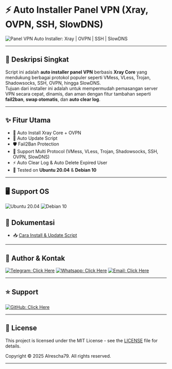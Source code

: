 # ⚡ Auto Installer Panel VPN (Xray, OVPN, SSH, SlowDNS)

![Panel VPN Auto Installer: Xray | OVPN | SSH | SlowDNS](https://readme-typing-svg.demolab.com?font=Capriola&size=40&duration=4000&pause=450&color=F70069&background=FFFFAA00&center=true&random=false&width=600&height=100&lines=Panel+VPN+Auto+Installer;Xray+%7C+OVPN+%7C+SSH+%7C+SlowDNS)

---

## 📖 Deskripsi Singkat

Script ini adalah **auto installer panel VPN** berbasis **Xray Core** yang mendukung berbagai protokol populer seperti VMess, VLess, Trojan, Shadowsocks, SSH, OVPN, hingga SlowDNS.  
Tujuan dari installer ini adalah untuk mempermudah pemasangan server VPN secara cepat, dinamis, dan aman dengan fitur tambahan seperti **fail2ban**, **swap otomatis**, dan **auto clear log**.

---

## ✨ Fitur Utama

- 🚀 Auto Install Xray Core + OVPN  
- 🔄 Auto Update Script  
- 🛡️ Fail2Ban Protection  
- 📡 Support Multi Protocol (VMess, VLess, Trojan, Shadowsocks, SSH, OVPN, SlowDNS)  
- ⚡ Auto Clear Log & Auto Delete Expired User  
- 🎯 Tested on **Ubuntu 20.04** & **Debian 10**

---

## 🖥️ Support OS

![Ubuntu 20.04](https://img.shields.io/badge/Ubuntu-20.04-E95420?style=for-the-badge&logo=ubuntu&logoColor=white)
![Debian 10](https://img.shields.io/badge/Debian-10-A81D33?style=for-the-badge&logo=debian&logoColor=white)

## 📑 Dokumentasi

- 📥 [Cara Install & Update Script](./install.md)  
<!-- - ⚙️ [Konfigurasi Cloudflare](./INSTALL.md#-setting-cloudflare)  
- 📡 [Daftar Port yang Tersedia](./INSTALL.md#-port-info)   -->

---

## 👤 Author & Kontak

[![Telegram: Click Here](https://img.shields.io/badge/Telegram-Click%20Here-2CA5E0?style=for-the-badge&logo=telegram&logoColor=white)](https://t.me/Alrescha79)
[![Whatsapp: Click Here](https://img.shields.io/badge/Whatsapp-Click%20Here-25D366?style=for-the-badge&logo=whatsapp&logoColor=white)](https://wa.me/62811281317)
[![Email: Click Here](https://img.shields.io/badge/Email-Click%20Here-D14836?style=for-the-badge&logo=gmail&logoColor=white)](mailto:anggun@cakson.my.id)

---

## ⭐ Support

[![GitHub: Click Here](https://img.shields.io/badge/GitHub-Click%20Here-181717?style=for-the-badge&logo=github&logoColor=white)](https://github.com/alrescha79-cmd)

---

## 📜 License

This project is licensed under the MIT License - see the [LICENSE](./LICENSE) file for details.

Copyright © 2025 Alrescha79. All rights reserved.

---
